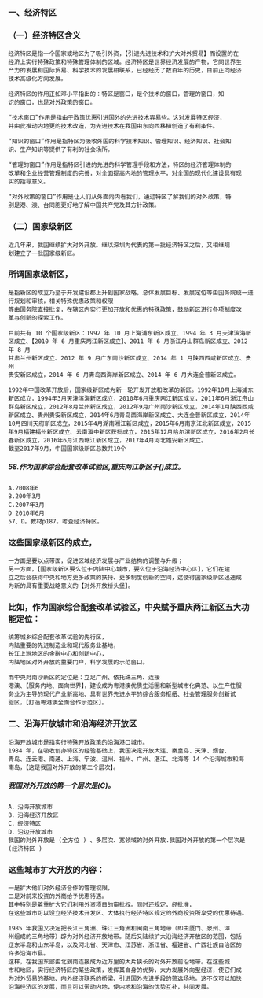 ### 一、经济特区
### （一）经济特区含义
    经济特区是指一个国家或地区为了吸引外资，【引进先进技术和扩大对外贸易】而设置的在
    经济上实行特殊政策和特殊管理体制的区域。经济特区是世界经济发展的产物，它同世界生
    产力的发展和国际贸易、科学技术的发展相联系，已经经历了数百年的历史，目前正向经济
    技术高级化方向发展。

    经济特区的作用正如邓小平指出的：特区是窗口，是个技术的窗口，管理的窗口，知
    识的窗口，也是对外政策的窗口。

    “技术窗口”作用是指由于政策优惠引进国外的先进技术容易些。这对发展特区经济，
    并由此推动内地更的技术改造，为先进技术在我国由东向西移植创造了有利条件。

    “知识的窗口”作用是指特区为吸收外国的科学技术知识、管理知识、经济知识、社会知
    识、生产知识等提供了有利的社会场所。

    “管理的窗口”作用是指特区引进的先进的科学管理手段和方法，特区的经济管理体制的
    改革和企业经营管理制度的完善，对全面提高内地的管理水平，对全国的现代化建设具有现
    实的指导意义。

    “对外政策的窗口”作用是让人们从外面向内看我们，通过特区了解我们的对外政策，特
    别是港、澳、台同胞更好地了解中国共产党及其方针政策。

### （二）国家级新区
    近几年来，我国继续扩大对外开放。继以深圳为代表的第一批经济特区之后，又相继规
    划建立了一批国家级新区。
    
### 所谓国家级新区，
    是指新区的成立乃至于开发建设都上升到国家战略，总体发展目标、发展定位等由国务院统一进行规划和审核，相关特殊优惠政策和权限
    等由国务院直接批复，在辖区内实行更加开放和优惠的特殊政策，鼓励新区进行各项制度改
    革与创新的探索工作。

    目前共有 10 个国家级新区：1992 年 10 月上海浦东新区成立、1994 年 3 月天津滨海新
    区成立、【2010 年 6 月重庆两江新区成立】、2011 年 6 月浙江舟山群岛新区成立、2012 年 8 月
    甘肃兰州新区成立、2012 年 9 月广东南沙新区成立、2014 年 1 月陕西西咸新区成立、贵州
    贵安新区成立，2014 年 6 月青岛西海岸新区成立、2014 年 6 月大连金普新区成立。
    
    1992年中国改革开放后，国家级新区成为新一轮开发开放和改革的新区。1992年10月上海浦东新区成立，1994年3月天津滨海新区成立，2010年6月重庆两江新区成立，2011年6月浙江舟山群岛新区成立，2012年8月兰州新区成立，2012年9月广州南沙新区成立，2014年1月陕西西咸新区成立、贵州贵安新区成立，2014年6月青岛西海岸新区成立、大连金普新区成立，2014年10月四川天府新区成立，2015年4月湖南湘江新区成立，2015年6月南京江北新区成立，2015年9月福建福州新区成立、云南滇中新区获批成立，2015年12月哈尔滨新区成立，2016年2月长春新区成立，2016年6月江西赣江新区成立，2017年4月河北雄安新区成立。
    截至2017年9月，中国国家级新区总数共19个    

##### 58.作为国家综合配套改革试验区,重庆两江新区于()成立。
    A.2008年6
    B.200年3月
    C.2007年3月
    D 2010年6月
    57、D。教材p187。考查经济特区。    

### 这些国家级新区的成立，
    一方面是要以点带面，促进区域经济发展与产业结构的调整与升级；
    另一方面，【国家级新区要么位于内陆中心城市，要么位于沿海经济中心区】，它们在建
    立之后会获得中央和地方更多政策的扶持、更多制度创新的空间，这使得国家级新区迅速成
    为新的具有重要战略意义的【对外开放桥头堡】。

### 比如，作为国家综合配套改革试验区，中央赋予重庆两江新区五大功能定位：
    统筹城乡综合配套改革试验的先行区，
    内陆重要的先进制造业和现代服务业基地，
    长江上游地区的金融中心和创新中心，
    内陆地区对外开放的重要门户，科学发展的示范窗口。

    而中央对南沙新区的定位是：立足广州、依托珠三角、连接
    港澳、【服务内地、面向世界】，建设成为粤港澳优质生活圈和新型城市化典范、以生产性服
    务业为主导的现代产业新高地、具有世界先进水平的综合服务枢纽、社会管理服务创新试
    验区，【打造粤港澳全面合作示范区】。

### 二、沿海开放城市和沿海经济开放区
    沿海开放城市是指实行特殊开放政策的沿海港口城市。
    1984 年，在吸收创办特区的经验基础上，我国决定开放大连、秦皇岛、天津、烟台、
    青岛、连云港、南通、上海、宁波、温州、福州、广州、湛江、北海等 14 个沿海城市和海
    南岛，【这是我国对外开放的第二个层次】。

##### 我国对外开放的第一个层次是(C)。
    A．沿海开放城市
    B．沿海经济开放区
    C．经济特区
    D．沿边开放城市
    我国的对外开放是 (全方位 ) 、多层次、宽领域的对外开放.我国对外开放的第一个层次是 (经济特区 )
       

### 这些城市扩大开放的内容：
    一是扩大他们对外经济合作的管理权限，
    二是对前来投资的外商给予优惠待遇。
    其中特别是着重扩大它们利用外资项目的审批权。同时还规定，经批准，
    在这些城市可以设立经济技术开发区、大体执行经济特区规定的外商投资所享受的优惠待遇。

    1985 年我国又决定把长江三角洲、珠江三角洲和闽南三角地带（即由厦门、泉州、漳
    州组成的三角地带）辟为对外经济开放地带。随后又陆续扩大沿海经济开放区的范围，包括
    辽东半岛和山东半岛，以及河北省、天津市、江苏省、浙江省、福建省、广西壮族自治区的
    许多沿海市县。
    这样，在我国东部由北到南连接成为近万里的大片狭长的对外开放前沿地带。在这些城
    市和地区，实行经济特区的某些政策，发挥其自身的优势，大力发展外向型经济，使它们成
    为对外贸易的基地、内外经济联系的桥梁、引进国外先进手段的筛选场地。这不仅可以加快
    沿海经济区的发展，而且可以带动内地，使内地和沿海的优势互补，共同发展。